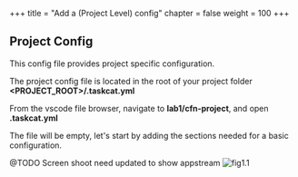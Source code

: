 +++
title = "Add a (Project Level) config"
chapter = false
weight = 100
+++

## Project Config
This config file provides project specific configuration.

The project config file is located in the root of your project folder **\<PROJECT_ROOT\>/.taskcat.yml**

From the vscode file browser, navigate to **lab1/cfn-project**,  and open **.taskcat.yml** 

The file will be empty, let's start by adding the sections needed for a basic configuration.

@TODO Screen shoot need updated to show appstream
![fig1.1](/images/fig_lab1.1.png)



